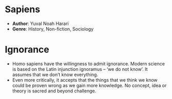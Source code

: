 # Sapiens
- **Author**: Yuval Noah Harari 
- **Genre**: History, Non-fiction, Sociology

# Ignorance 
- Homo sapiens have the willingness to admit ignorance. Modern science is based on the Latin injunction ignoramus – ‘we do not know’. It assumes that we don’t know everything.
- Even more critically, it accepts that the things that we think we know could be proven wrong as we gain more knowledge. No concept, idea or theory is sacred and beyond challenge.